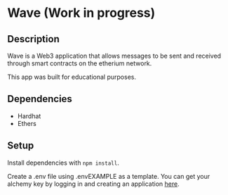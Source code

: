 # Wave (Work in progress)

## Description

Wave is a Web3 application that allows messages to be sent and received through smart contracts on the etherium network.

This app was built for educational purposes.

## Dependencies

- Hardhat
- Ethers

## Setup

Install dependencies with `npm install`.

Create a .env file using .envEXAMPLE as a template. You can get your alchemy key by logging in and creating an application [here](https://www.alchemy.com/).


